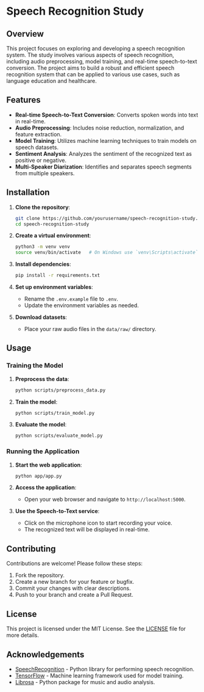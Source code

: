 # Speech Recognition Study

## Overview

This project focuses on exploring and developing a speech recognition system. The study involves various aspects of speech recognition, including audio preprocessing, model training, and real-time speech-to-text conversion. The project aims to build a robust and efficient speech recognition system that can be applied to various use cases, such as language education and healthcare.

## Features

- **Real-time Speech-to-Text Conversion**: Converts spoken words into text in real-time.
- **Audio Preprocessing**: Includes noise reduction, normalization, and feature extraction.
- **Model Training**: Utilizes machine learning techniques to train models on speech datasets.
- **Sentiment Analysis**: Analyzes the sentiment of the recognized text as positive or negative.
- **Multi-Speaker Diarization**: Identifies and separates speech segments from multiple speakers.

## Installation

1. **Clone the repository**:
    ```bash
    git clone https://github.com/yourusername/speech-recognition-study.git
    cd speech-recognition-study
    ```

2. **Create a virtual environment**:
    ```bash
    python3 -m venv venv
    source venv/bin/activate   # On Windows use `venv\Scripts\activate`
    ```

3. **Install dependencies**:
    ```bash
    pip install -r requirements.txt
    ```

4. **Set up environment variables**:
    - Rename the `.env.example` file to `.env`.
    - Update the environment variables as needed.

5. **Download datasets**:
    - Place your raw audio files in the `data/raw/` directory.

## Usage

### Training the Model

1. **Preprocess the data**:
    ```bash
    python scripts/preprocess_data.py
    ```

2. **Train the model**:
    ```bash
    python scripts/train_model.py
    ```

3. **Evaluate the model**:
    ```bash
    python scripts/evaluate_model.py
    ```

### Running the Application

1. **Start the web application**:
    ```bash
    python app/app.py
    ```

2. **Access the application**:
    - Open your web browser and navigate to `http://localhost:5000`.

3. **Use the Speech-to-Text service**:
    - Click on the microphone icon to start recording your voice.
    - The recognized text will be displayed in real-time.

## Contributing

Contributions are welcome! Please follow these steps:

1. Fork the repository.
2. Create a new branch for your feature or bugfix.
3. Commit your changes with clear descriptions.
4. Push to your branch and create a Pull Request.

## License

This project is licensed under the MIT License. See the [LICENSE](LICENSE) file for more details.

## Acknowledgements

- [SpeechRecognition](https://pypi.org/project/SpeechRecognition/) - Python library for performing speech recognition.
- [TensorFlow](https://www.tensorflow.org/) - Machine learning framework used for model training.
- [Librosa](https://librosa.org/) - Python package for music and audio analysis.
